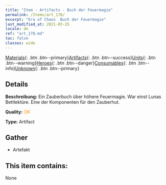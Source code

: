 ```yaml
---
title: "Item - Artifacts - Buch der Feuermagie"
permalink: /Items/art_178/
excerpt: "Era of Chaos  Buch der Feuermagie"
last_modified_at: 2021-03-25
locale: de
ref: "art_178.md"
toc: false
classes: wide
---
```

 [Materials](/de/Items/){: .btn .btn--primary}[Artifacts](/de/Items/Artifacts/){: .btn .btn--success}[Units](/de/Items/Units/){: .btn .btn--warning}[Heroes](/de/Items/Heroes/){: .btn .btn--danger}[Consumables](/de/Items/Consumables/){: .btn .btn--info}[Unknown](/de/Items/Unknown/){: .btn .btn--primary}

## Details
 **Beschreibung:** Ein Zauberbuch über höhere Feuermagie. War einst Lunas Bettlektüre. Eine der Komponenten für den Zauberhut.

 **Quality:** <span style="color: #FF8C00">OK</span>

 **Type:** Artifact

## Gather

*    Artefakt 

## This item contains:

  None

